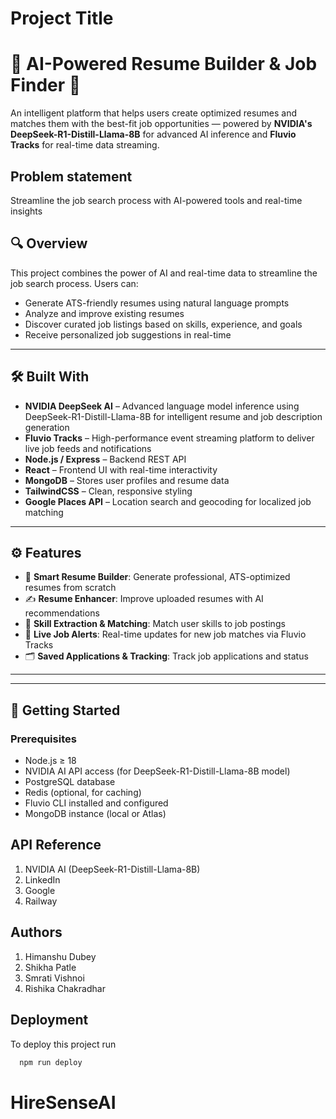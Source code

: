 
# Project Title

# 🧠 AI-Powered Resume Builder & Job Finder 🚀

An intelligent platform that helps users create optimized resumes and matches them with the best-fit job opportunities — powered by **NVIDIA's DeepSeek-R1-Distill-Llama-8B** for advanced AI inference and **Fluvio Tracks** for real-time data streaming.

## Problem statement
Streamline the job search process with AI-powered tools and real-time insights

## 🔍 Overview

This project combines the power of AI and real-time data to streamline the job search process. Users can:
- Generate ATS-friendly resumes using natural language prompts
- Analyze and improve existing resumes
- Discover curated job listings based on skills, experience, and goals
- Receive personalized job suggestions in real-time

---

## 🛠️ Built With

- **NVIDIA DeepSeek AI** – Advanced language model inference using DeepSeek-R1-Distill-Llama-8B for intelligent resume and job description generation
- **Fluvio Tracks** – High-performance event streaming platform to deliver live job feeds and notifications
- **Node.js / Express** – Backend REST API
- **React** – Frontend UI with real-time interactivity
- **MongoDB** – Stores user profiles and resume data
- **TailwindCSS** – Clean, responsive styling
- **Google Places API** – Location search and geocoding for localized job matching

---

## ⚙️ Features

- 🧾 **Smart Resume Builder**: Generate professional, ATS-optimized resumes from scratch
- ✍️ **Resume Enhancer**: Improve uploaded resumes with AI recommendations
- 🧠 **Skill Extraction & Matching**: Match user skills to job postings
- 🔔 **Live Job Alerts**: Real-time updates for new job matches via Fluvio Tracks
- 🗂️ **Saved Applications & Tracking**: Track job applications and status

---



---

## 🚀 Getting Started

### Prerequisites

- Node.js ≥ 18
- NVIDIA AI API access (for DeepSeek-R1-Distill-Llama-8B model)
- PostgreSQL database
- Redis (optional, for caching)
- Fluvio CLI installed and configured
- MongoDB instance (local or Atlas)


## API Reference

1. NVIDIA AI (DeepSeek-R1-Distill-Llama-8B)
2. LinkedIn
3. Google
4. Railway
## Authors

1. Himanshu Dubey   
2. Shikha Patle
3. Smrati Vishnoi
4. Rishika Chakradhar

## Deployment

To deploy this project run

```bash
  npm run deploy
```

# HireSenseAI
